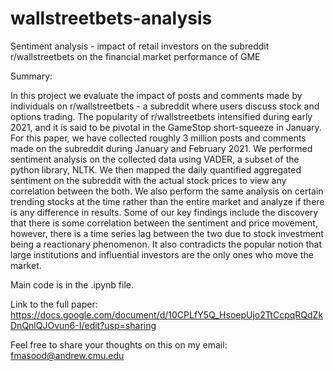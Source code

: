 # wallstreetbets-analysis
Sentiment analysis - impact of retail investors on the subreddit r/wallstreetbets on the financial market performance of GME

Summary:

In this project we evaluate the impact of posts and comments made by individuals on r/wallstreetbets - a subreddit where users discuss stock and options trading. The popularity of r/wallstreetbets intensified during early 2021, and it is said to be pivotal in the GameStop short-squeeze in January. For this paper, we have collected roughly 3 million posts and comments made on the subreddit during January and February 2021. We performed sentiment analysis on the collected data using VADER, a subset of the python library, NLTK. We then mapped the daily quantified aggregated sentiment on the subreddit with the actual stock prices to view any correlation between the both. We also perform the same analysis on certain trending stocks at the time rather than the entire market and analyze if there is any difference in results. Some of our key findings include the discovery that there is some correlation between the sentiment and price movement, however, there is a time series lag between the two due to stock investment being a reactionary phenomenon. It also contradicts the popular notion that large institutions and influential investors are the only ones who move the market.

Main code is in the .ipynb file.

Link to the full paper: https://docs.google.com/document/d/10CPLfY5Q_HsoepUjo2TtCcpqRQdZkDnQnlQJOvun6-I/edit?usp=sharing

Feel free to share your thoughts on this on my email: fmasood@andrew.cmu.edu
